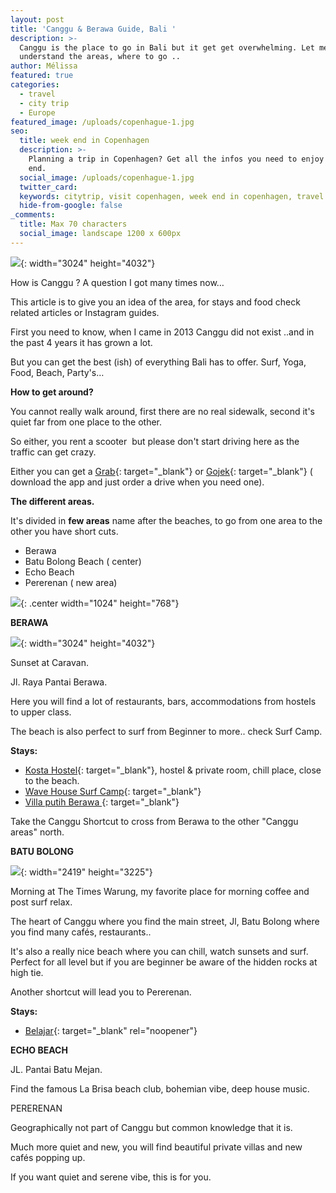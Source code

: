 ```yaml
---
layout: post
title: 'Canggu & Berawa Guide, Bali '
description: >-
  Canggu is the place to go in Bali but it get get overwhelming. Let me help you
  understand the areas, where to go ..
author: Mélissa
featured: true
categories:
  - travel
  - city trip
  - Europe
featured_image: /uploads/copenhague-1.jpg
seo:
  title: week end in Copenhagen
  description: >-
    Planning a trip in Copenhagen? Get all the infos you need to enjoy your week
    end.
  social_image: /uploads/copenhague-1.jpg
  twitter_card:
  keywords: citytrip, visit copenhagen, week end in copenhagen, travel blog
  hide-from-google: false
_comments:
  title: Max 70 characters
  social_image: landscape 1200 x 600px
---
```

![](/uploads/img-9851.JPG){: width="3024" height="4032"}

How is Canggu ? A question I got many times now…

This article is to give you an idea of the area, for stays and food check related articles or Instagram guides.&nbsp;

First you need to know, when I came in 2013 Canggu did not exist ..and in the past 4 years it has grown a lot.&nbsp;

But you can get the best (ish) of everything Bali has to offer. Surf, Yoga, Food, Beach, Party's…&nbsp;

**How to get around?&nbsp;**

You cannot really walk around, first there are no real sidewalk, second it's quiet far from one place to the other.&nbsp;

So either, you rent a scooter&nbsp; but please don't start driving here as the traffic can get crazy.&nbsp;

Either you can get a [Grab](https://www.grab.com/id/en/){: target="_blank"}&nbsp;or [Gojek](https://www.gojek.com/en-id/){: target="_blank"} ( download the app and just order a drive when you need one).&nbsp;

**The different areas.**

It's divided in **few areas** name after the beaches, to go from one area to the other you have short cuts.&nbsp;

* Berawa
* Batu Bolong Beach ( center)
* Echo Beach
* Pererenan ( new area)

![](/uploads/minimalist-world-map-pin-timeline-1.png){: .center width="1024" height="768"}

**BERAWA**

![](/uploads/img-0659.JPG){: width="3024" height="4032"}

Sunset at Caravan.&nbsp;

Jl. Raya Pantai Berawa.

Here you will find a lot of restaurants, bars, accommodations from hostels to upper class.&nbsp;

The beach is also perfect to surf from Beginner to more.. check Surf Camp.&nbsp;

**Stays:**

* [Kosta Hostel](https://www.booking.com/hotel/id/kosta-hostel-canggu.en.html?aid=8018659&amp;no_rooms=1&amp;group_adults=2&amp;room1=A%2CA){: target="_blank"}, hostel & private room, chill place, close to the beach.&nbsp;
* [Wave House Surf Camp](https://www.booking.com/hotel/id/wave-house.en.html?aid=8018659&amp;no_rooms=1&amp;group_adults=2){: target="_blank"}
* [Villa putih Berawa&nbsp;](https://www.booking.com/hotel/id/luxury-2-bedrooms-villa-putih-pererenan.fr.html?aid=8018659&amp;sid=ce3bd4bf7cf336fc71dbe18855fa6fa2&amp;dist=0&amp;group_adults=2&amp;keep_landing=1&amp;no_rooms=1&amp;sb_price_type=total&amp;type=total&amp;){: target="_blank"}

Take the Canggu Shortcut to cross from Berawa to the other "Canggu areas" north.&nbsp;

**BATU BOLONG**

![](/uploads/img-0691.webp){: width="2419" height="3225"}

Morning at The Times Warung, my favorite place for morning coffee and post surf relax.

The heart of Canggu where you find the main street, Jl, Batu Bolong where you find many cafés, restaurants..

It's also a really nice beach where you can chill, watch sunsets and surf. Perfect for all level but if you are beginner be aware of the hidden rocks at high tie.

Another shortcut will lead you to Pererenan.&nbsp;

**Stays:**

* [Belajar](https://belajarbali.com/){: target="_blank" rel="noopener"}

**ECHO BEACH&nbsp;**

JL. Pantai Batu Mejan.

Find the famous La Brisa beach club, bohemian vibe, deep house music.

PERERENAN

Geographically not part of Canggu but common knowledge that it is.&nbsp;

Much more quiet and new, you will find beautiful private villas and new cafés popping up.

If you want quiet and serene vibe, this is for you.&nbsp;